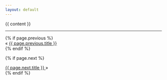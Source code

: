 ```yaml
---
layout: default
---
```


{{ content }}

<hr>

<section class="page-navigation">
  {% if page.previous %}
    <div class="previous-page">
      &laquo; 
      <a href="{{ page.previous.url }}">
        {{ page.previous.title }}
      </a>
    </div>
  {% endif %}
  
  {% if page.next %}
    <div class="next-page">
      <a href="{{ page.next.url }}">
        {{ page.next.title }}
      </a>
      &raquo;
    </div>
  {% endif %}
</section>
